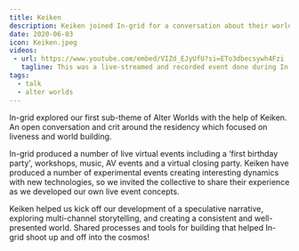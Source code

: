 ```yaml
---
title: Keiken
description: Keiken joined In-grid for a conversation about their world-building practices. 
date: 2020-06-03
icon: Keiken.jpeg
videos:
 - url: https://www.youtube.com/embed/VIZd_EJyUfU?si=ETo3dbecsywh4Fzi
   tagline: This was a live-streamed and recorded event done during In-grid's residency with Arebyte Gallery. 
tags:
  - talk
  - alter worlds
---
```



In-grid explored our first sub-theme of Alter Worlds with the help of Keiken. An open conversation and crit around the residency which focused on liveness and world building.

In-grid produced a number of live virtual events including a ‘first birthday party', workshops, music, AV events and a virtual closing party. Keiken have produced a number of experimental events creating interesting dynamics with new technologies, so we invited the collective to share their experience as we developed our own live event concepts.

Keiken helped us kick off our development of a speculative narrative, exploring multi-channel storytelling, and creating a consistent and well-presented world. Shared processes and tools for building that helped In-grid shoot up and off into the cosmos!

